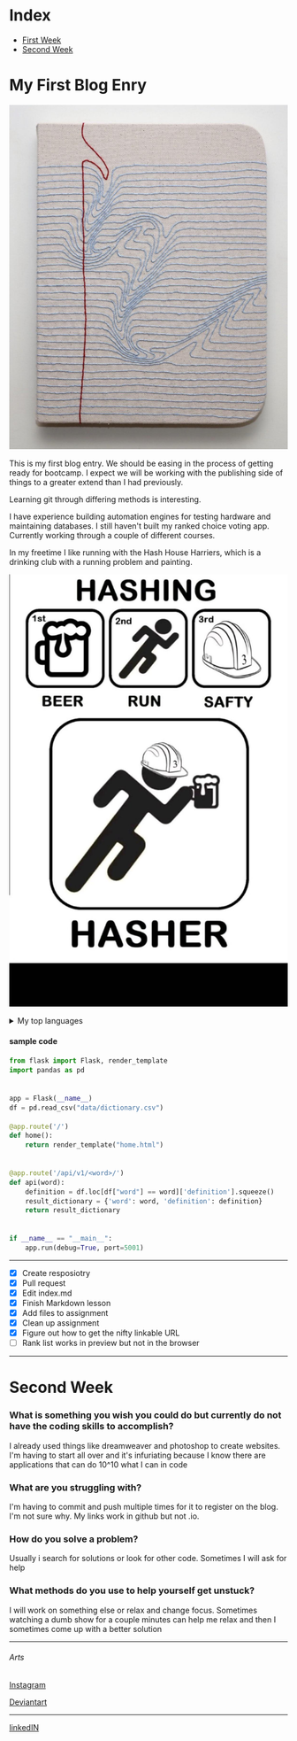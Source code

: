 # Index
- [First Week](#My-First-Blog-Enry)
- [Second Week](#Second-Week)

# My First Blog Enry

![paper image](/img/PIC.jpg)

This is my first blog entry. We should be easing in the process of getting ready for bootcamp. I expect we will be working with the publishing side of things to a greater extend than I had previously. 

Learning git through differing methods is interesting. 

I have experience building automation engines for testing hardware and maintaining databases. I still haven't built my ranked choice voting app. Currently working through a couple of different courses.

In my freetime I like running with the Hash House Harriers, which is a drinking club with a running problem and painting.

![paper image](/img/hashbasics.jpg)


<details>
<summary>My top languages</summary>
  
| Rank | Languages |
|-----:|-----------|
|     1| Python    |
|     2| SQL       |
|     3| Javascript|
|     4| PHP       |

</details>

#### sample code

``` python
from flask import Flask, render_template
import pandas as pd


app = Flask(__name__)
df = pd.read_csv("data/dictionary.csv")

@app.route('/')
def home():
    return render_template("home.html")


@app.route('/api/v1/<word>/')
def api(word):
    definition = df.loc[df["word"] == word]['definition'].squeeze()
    result_dictionary = {'word': word, 'definition': definition}
    return result_dictionary


if __name__ == "__main__":
    app.run(debug=True, port=5001)
```
---
- [x] Create resposiotry
- [x] Pull request
- [x] Edit index.md
- [x] Finish Markdown lesson
- [x] Add files to assignment
- [x] Clean up assignment
- [x] Figure out how to get the nifty linkable URL
- [ ] Rank list works in preview but not in the browser

---

# Second Week

### What is something you wish you could do but currently do not have the coding skills to accomplish?

I already used things like dreamweaver and photoshop to create websites. I'm having to start all over and it's infuriating because I know there are applications that can do 10^10 what I can in code

### What are you struggling with?

I'm having to commit and push multiple times for it to register on the blog. I'm not sure why. My links work in github but not .io. 

### How do you solve a problem?

Usually i search for solutions or look for other code. Sometimes I will ask for help

### What methods do you use to help yourself get unstuck?

I will work on something else or relax and change focus. Sometimes watching a dumb show for a couple minutes can help me relax and then I sometimes come up with a better solution

---
<h6>Arts</h6>

[Instagram](https://www.instagram.com/mcdonnell.eoin/)

[Deviantart](https://www.deviantart.com/aliramojo)

---

[linkedIN](https://www.linkedin.com/in/eoin-mcdonnell-01078923/)



